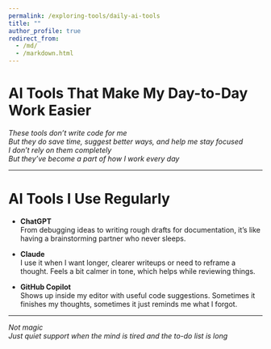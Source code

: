 ```yaml
---
permalink: /exploring-tools/daily-ai-tools
title: ""
author_profile: true
redirect_from:
  - /md/
  - /markdown.html
---
```


# AI Tools That Make My Day-to-Day Work Easier  

*These tools don’t write code for me  
But they do save time, suggest better ways, and help me stay focused  
I don’t rely on them completely  
But they’ve become a part of how I work every day*

---

# AI Tools I Use Regularly  

- **ChatGPT**  
  From debugging ideas to writing rough drafts for documentation, it’s like having a brainstorming partner who never sleeps.

- **Claude**  
  I use it when I want longer, clearer writeups or need to reframe a thought. Feels a bit calmer in tone, which helps while reviewing things.

- **GitHub Copilot**  
  Shows up inside my editor with useful code suggestions. Sometimes it finishes my thoughts, sometimes it just reminds me what I forgot.

---

*Not magic  
Just quiet support when the mind is tired and the to-do list is long*
